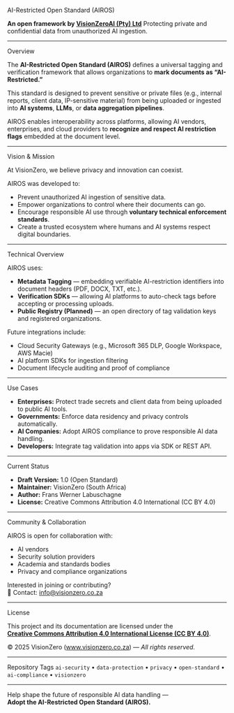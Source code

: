 AI-Restricted Open Standard (AIROS)

**An open framework by [VisionZeroAI (Pty) Ltd](https://www.visionzero.co.za)** 
Protecting private and confidential data from unauthorized AI ingestion.

---

Overview

The **AI-Restricted Open Standard (AIROS)** defines a universal tagging and verification framework that allows organizations to **mark documents as “AI-Restricted.”**  

This standard is designed to prevent sensitive or private files (e.g., internal reports, client data, IP-sensitive material) from being uploaded or ingested into **AI systems**, **LLMs**, or **data aggregation pipelines**.

AIROS enables interoperability across platforms, allowing AI vendors, enterprises, and cloud providers to **recognize and respect AI restriction flags** embedded at the document level.

---

Vision & Mission

At VisionZero, we believe privacy and innovation can coexist.

AIROS was developed to:
- Prevent unauthorized AI ingestion of sensitive data.  
- Empower organizations to control where their documents can go.  
- Encourage responsible AI use through **voluntary technical enforcement standards**.  
- Create a trusted ecosystem where humans and AI systems respect digital boundaries.

---

Technical Overview

AIROS uses:
- **Metadata Tagging** — embedding verifiable AI-restriction identifiers into document headers (PDF, DOCX, TXT, etc.).  
- **Verification SDKs** — allowing AI platforms to auto-check tags before accepting or processing uploads.  
- **Public Registry (Planned)** — an open directory of tag validation keys and registered organizations.

Future integrations include:
- Cloud Security Gateways (e.g., Microsoft 365 DLP, Google Workspace, AWS Macie)
- AI platform SDKs for ingestion filtering
- Document lifecycle auditing and proof of compliance

---

Use Cases

- **Enterprises:** Protect trade secrets and client data from being uploaded to public AI tools.  
- **Governments:** Enforce data residency and privacy controls automatically.  
- **AI Companies:** Adopt AIROS compliance to prove responsible AI data handling.  
- **Developers:** Integrate tag validation into apps via SDK or REST API.

---

Current Status

- **Draft Version:** 1.0 (Open Standard)  
- **Maintainer:** VisionZero (South Africa)  
- **Author:** Frans Werner Labuschagne
- **License:** Creative Commons Attribution 4.0 International (CC BY 4.0)

---

Community & Collaboration

AIROS is open for collaboration with:
- AI vendors  
- Security solution providers  
- Academia and standards bodies  
- Privacy and compliance organizations  

Interested in joining or contributing?  
📧 Contact: [info@visionzero.co.za](mailto:info@visionzero.co.za)

---

License

This project and its documentation are licensed under the  
**[Creative Commons Attribution 4.0 International License (CC BY 4.0)](https://creativecommons.org/licenses/by/4.0/)**.  

© 2025 VisionZero (www.visionzero.co.za) — *All rights reserved.*

---

Repository Tags
`ai-security` • `data-protection` • `privacy` • `open-standard` • `ai-compliance` • `visionzero`

---


Help shape the future of responsible AI data handling —  
**Adopt the AI-Restricted Open Standard (AIROS).**
